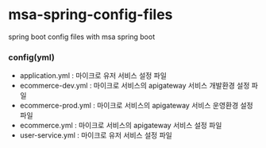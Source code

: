 # msa-spring-config-files
spring boot config files with msa spring boot

### config(yml)
- application.yml : 마이크로 유저 서비스 설정 파일 
- ecommerce-dev.yml : 마이크로 서비스의 apigateway 서비스 개발환경 설정 파일 
- ecommerce-prod.yml : 마이크로 서비스의 apigateway 서비스 운영환경 설정 파일 
- ecommerce.yml : 마이크로 서비스의 apigateway 서비스 설정 파일 
- user-service.yml : 마이크로 유저 서비스 설정 파일 
